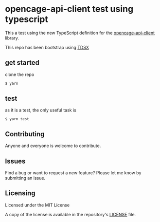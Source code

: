 # opencage-api-client test using typescript

This a test using the new TypeScript definition for the [opencage-api-client](https://github.com/tsamaya/opencage-api-client) library.

This repo has been bootstrap using [TDSX](https://tsdx.io/)

## get started

clone the repo

```bash
$ yarn
```

## test

as it is a test, the only useful task is

```
$ yarn test
```

## Contributing

Anyone and everyone is welcome to contribute.

## Issues

Find a bug or want to request a new feature? Please let me know by submitting an issue.

## Licensing

Licensed under the MIT License

A copy of the license is available in the repository's [LICENSE](LICENSE) file.
